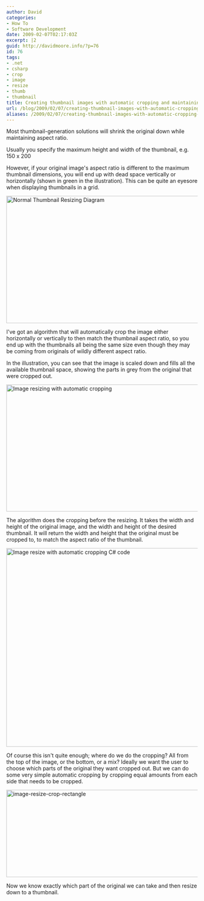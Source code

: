 ```yaml
---
author: David
categories:
- How To
- Software Development
date: 2009-02-07T02:17:03Z
excerpt: |2
guid: http://davidmoore.info/?p=76
id: 76
tags:
- .net
- csharp
- crop
- image
- resize
- thumb
- thumbnail
title: Creating thumbnail images with automatic cropping and maintaining aspect ratio
url: /blog/2009/02/07/creating-thumbnail-images-with-automatic-cropping-and-maintaining-aspect-ratio/
aliases: /2009/02/07/creating-thumbnail-images-with-automatic-cropping-and-maintaining-aspect-ratio/
---
```


 Most thumbnail-generation solutions will shrink the original down while maintaining aspect ratio.

 Usually you specify the maximum height and width of the thumbnail, e.g. 150 x 200

 However, if your original image's aspect ratio is different to the maximum thumbnail dimensions, you will end up with dead space vertically or horizontally (shown in green in the illustration). This can be quite an eyesore when displaying thumbnails in a grid. 

<img class="alignnone size-full wp-image-77" title="Normal Thumbnail Resizing Diagram" src="http://davidmoore.info/wp-content/uploads/2009/02/image-resize-normal.gif" alt="Normal Thumbnail Resizing Diagram" width="672" height="334" />

I've got an algorithm that will automatically crop the image either horizontally or vertically to then match the thumbnail aspect ratio, so you end up with the thumbnails all being the same size even though they may be coming from originals of wildly different aspect ratio.

<!--more--> 

In the illustration, you can see that the image is scaled down and fills all the available thumbnail space, showing the parts in grey from the original that were cropped out.

<img class="alignnone size-full wp-image-78" title="Image resizing with automatic cropping" src="http://davidmoore.info/wp-content/uploads/2009/02/image-resize-crop.gif" alt="Image resizing with automatic cropping" width="716" height="333" /> 

The algorithm does the cropping before the resizing. It takes the width and height of the original image, and the width and height of the desired thumbnail. It will return the width and height that the original must be cropped to, to match the aspect ratio of the thumbnail.

<img class="alignnone size-full wp-image-79" title="Image resize with automatic cropping C# code" src="http://davidmoore.info/wp-content/uploads/2009/02/image-resize-crop.png" alt="Image resize with automatic cropping C# code" width="926" height="521" /> 

Of course this isn't quite enough; where do we do the cropping? All from the top of the image, or the bottom, or a mix? Ideally we want the user to choose which parts of the original they want cropped out. But we can do some very simple automatic cropping by cropping equal amounts from each side that needs to be cropped. 

<img class="alignnone size-full wp-image-80" title="image-resize-crop-rectangle" src="http://davidmoore.info/wp-content/uploads/2009/02/image-resize-crop-rectangle.png" alt="image-resize-crop-rectangle" width="950" height="229" />

 Now we know exactly which part of the original we can take and then resize down to a thumbnail.